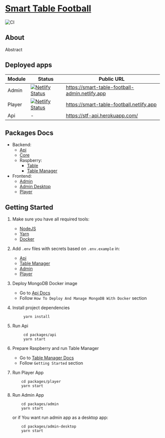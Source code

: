# [Smart Table Football](https://github.com/Jozwiaczek/smart-table-football)

![CI](https://github.com/Jozwiaczek/smart-table-football/workflows/Continuous%20Integration/badge.svg)

## About

Abstract

## Deployed apps

| Module | Status                                                                                                                                                                          | Public URL                                     |
| ------ | ------------------------------------------------------------------------------------------------------------------------------------------------------------------------------- | ---------------------------------------------- |
| Admin  | [![Netlify Status](https://api.netlify.com/api/v1/badges/3335005e-5758-43b6-88bc-ceb21cd6967c/deploy-status)](https://app.netlify.com/sites/smart-table-football-admin/deploys) | https://smart-table-football-admin.netlify.app |
| Player | [![Netlify Status](https://api.netlify.com/api/v1/badges/24c1e8b5-9fd2-4508-a0a8-ee00626f036c/deploy-status)](https://app.netlify.com/sites/smart-table-football/deploys)       | https://smart-table-football.netlify.app       |
| Api    | -                                                                                                                                                                               | https://stf-api.herokuapp.com/                 |

## Packages Docs

- Backend:
  - [Api](./packages/api/README.md)
  - [Core](./packages/core/README.md)
  - Raspberry:
    - [Table](./packages/table/README.md)
    - [Table Manager](./packages/table-manager/README.md)
- Frontend:
  - [Admin](./packages/admin/README.md)
  - [Admin Desktop](./packages/admin-desktop/README.md)
  - [Player](./packages/player/README.md)

## Getting Started

1. Make sure you have all required tools:
   - [NodeJS](https://nodejs.org/)
   - [Yarn](https://yarnpkg.com/)
   - [Docker](https://www.docker.com/)

2.  Add `.env` files with secrets based on `.env.example` in: 
    - [Api](./packages/api)
    - [Table Manager](./packages/table-manager)
    - [Admin](./packages/admin)
    - [Player](./packages/player)
   
3. Deploy MongoDB Docker image

   - Go to [Api Docs](./packages/api/README.md)
   - Follow `How To Deploy And Manage MongoDB With Docker` section

3. Install project dependencies

   ```shell script
        yarn install
   ```

4. Run Api

   ```shell script
        cd packages/api
        yarn start
   ```

5. Prepare Raspberry and run Table Manager

   - Go to [Table Manager Docs](./packages/table-manager/README.md)
   - Follow `Getting Started` section

6. Run Player App

   ```shell script
       cd packages/player
       yarn start
   ```

7. Run Admin App

   ```shell script
       cd packages/admin
       yarn start
   ```

   or if You want run admin app as a desktop app:

   ```shell script
       cd packages/admin-desktop
       yarn start
   ```
